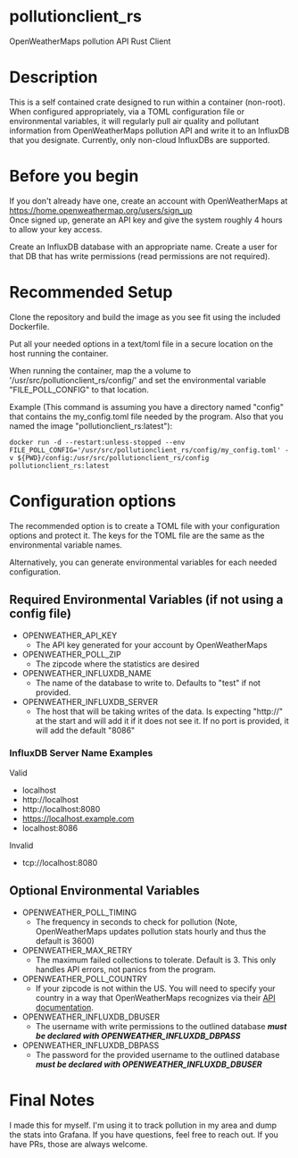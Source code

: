 # pollutionclient_rs
OpenWeatherMaps pollution API Rust Client

# Description
This is a self contained crate designed to run within a container (non-root). When configured appropriately, via a TOML configuration file or environmental variables, it will regularly pull air quality and pollutant information from OpenWeatherMaps pollution API and write it to an InfluxDB that you designate. Currently, only non-cloud InfluxDBs are supported.

# Before you begin
If you don't already have one, create an account with OpenWeatherMaps at https://home.openweathermap.org/users/sign_up <br>
Once signed up, generate an API key and give the system roughly 4 hours to allow your key access.

Create an InfluxDB database with an appropriate name. Create a user for that DB that has write permissions (read permissions are not required).

# Recommended Setup
Clone the repository and build the image as you see fit using the included Dockerfile.

Put all your needed options in a text/toml file in a secure location on the host running the container.

When running the container, map the a volume to '/usr/src/pollutionclient_rs/config/<yourconfigfile>' and set the environmental variable "FILE_POLL_CONFIG" to that location.

Example (This command is assuming you have a directory named "config" that contains the my_config.toml file needed by the program. Also that you named the image "pollutionclient_rs:latest"):
```
docker run -d --restart:unless-stopped --env FILE_POLL_CONFIG='/usr/src/pollutionclient_rs/config/my_config.toml' -v ${PWD}/config:/usr/src/pollutionclient_rs/config pollutionclient_rs:latest
```

# Configuration options
The recommended option is to create a TOML file with your configuration options and protect it. The keys for the TOML file are the same as the environmental variable names.

Alternatively, you can generate environmental variables for each needed configuration.

## Required Environmental Variables (if not using a config file)
- OPENWEATHER_API_KEY
  - The API key generated for your account by OpenWeatherMaps
- OPENWEATHER_POLL_ZIP
  - The zipcode where the statistics are desired
- OPENWEATHER_INFLUXDB_NAME
  - The name of the database to write to. Defaults to "test" if not provided.
- OPENWEATHER_INFLUXDB_SERVER
  - The host that will be taking writes of the data. Is expecting "http://" at the start and will add it if it does not see it. If no port is provided, it will add the default "8086"
 
### InfluxDB Server Name Examples
 
Valid
- localhost
- http://localhost
- http://localhost:8080
- https://localhost.example.com
- localhost:8086

Invalid
- tcp://localhost:8080
 
## Optional Environmental Variables
- OPENWEATHER_POLL_TIMING
  - The frequency in seconds to check for pollution (Note, OpenWeatherMaps updates pollution stats hourly and thus the default is 3600)
- OPENWEATHER_MAX_RETRY
  - The maximum failed collections to tolerate. Default is 3. This only handles API errors, not panics from the program.
- OPENWEATHER_POLL_COUNTRY
  - If your zipcode is not within the US. You will need to specify your country in a way that OpenWeatherMaps recognizes via their <a href="https://openweathermap.org/api/geocoding-api">API documentation</a>.
- OPENWEATHER_INFLUXDB_DBUSER
  - The username with write permissions to the outlined database ***must be declared with OPENWEATHER_INFLUXDB_DBPASS***
- OPENWEATHER_INFLUXDB_DBPASS
  - The password for the provided username to the outlined database ***must be declared with OPENWEATHER_INFLUXDB_DBUSER***

# Final Notes
I made this for myself. I'm using it to track pollution in my area and dump the stats into Grafana. If you have questions, feel free to reach out. If you have PRs, those are always welcome.
